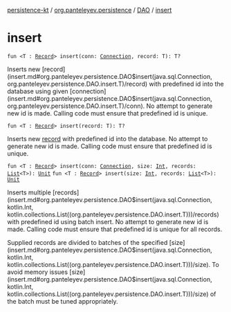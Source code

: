 [persistence-kt](../../index.md) / [org.panteleyev.persistence](../index.md) / [DAO](index.md) / [insert](.)

# insert

`fun <T : `[`Record`](../-record/index.md)`> insert(conn: `[`Connection`](http://docs.oracle.com/javase/8/docs/api/java/sql/Connection.html)`, record: T): T?`

Inserts new [record](insert.md#org.panteleyev.persistence.DAO$insert(java.sql.Connection, org.panteleyev.persistence.DAO.insert.T)/record) with predefined id into the database using given [connection](insert.md#org.panteleyev.persistence.DAO$insert(java.sql.Connection, org.panteleyev.persistence.DAO.insert.T)/conn). No attempt to generate
new id is made. Calling code must ensure that predefined id is unique.

`fun <T : `[`Record`](../-record/index.md)`> insert(record: T): T?`

Inserts new [record](insert.md#org.panteleyev.persistence.DAO$insert(org.panteleyev.persistence.DAO.insert.T)/record) with predefined id into the database. No attempt to generate
new id is made. Calling code must ensure that predefined id is unique.

`fun <T : `[`Record`](../-record/index.md)`> insert(conn: `[`Connection`](http://docs.oracle.com/javase/8/docs/api/java/sql/Connection.html)`, size: `[`Int`](https://kotlinlang.org/api/latest/jvm/stdlib/kotlin/-int/index.html)`, records: `[`List`](https://kotlinlang.org/api/latest/jvm/stdlib/kotlin.collections/-list/index.html)`<T>): `[`Unit`](https://kotlinlang.org/api/latest/jvm/stdlib/kotlin/-unit/index.html)
`fun <T : `[`Record`](../-record/index.md)`> insert(size: `[`Int`](https://kotlinlang.org/api/latest/jvm/stdlib/kotlin/-int/index.html)`, records: `[`List`](https://kotlinlang.org/api/latest/jvm/stdlib/kotlin.collections/-list/index.html)`<T>): `[`Unit`](https://kotlinlang.org/api/latest/jvm/stdlib/kotlin/-unit/index.html)

Inserts multiple [records](insert.md#org.panteleyev.persistence.DAO$insert(java.sql.Connection, kotlin.Int, kotlin.collections.List((org.panteleyev.persistence.DAO.insert.T)))/records) with predefined id using batch insert. No attempt to generate
new id is made. Calling code must ensure that predefined id is unique for all records.

Supplied records are divided to batches of the specified [size](insert.md#org.panteleyev.persistence.DAO$insert(java.sql.Connection, kotlin.Int, kotlin.collections.List((org.panteleyev.persistence.DAO.insert.T)))/size). To avoid memory issues [size](insert.md#org.panteleyev.persistence.DAO$insert(java.sql.Connection, kotlin.Int, kotlin.collections.List((org.panteleyev.persistence.DAO.insert.T)))/size) of the batch
must be tuned appropriately.

